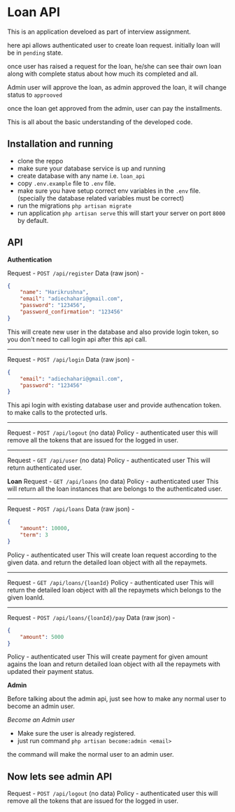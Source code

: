 # Loan API
This is an application develoed as part of interview assignment.

here api allows authenticated user to create loan request. initially loan will be in `pending` state.

once user has raised a request for the loan, he/she can see thair own loan along with complete status about how much its completed and all.

Admin user will approve the loan, as admin approved the loan, it will change status to `approoved`

once the loan get approved from the admin, user can pay the installments.

This is all about the basic understanding of the developed code.

## Installation and running

* clone the reppo
* make sure your database service is up and running
* create database with any name i.e. `loan_api`
* copy `.env.example` file to `.env` file.
* make sure you have setup correct env variables in the `.env` file. (specially the database related variables must be correct)
* run the migrations `php artisan migrate`
* run application `php artisan serve` this will start your server on port `8000` by default.

## API

**Authentication**

Request - `POST /api/register`
Data (raw json) -
```json
{
    "name": "Harikrushna",
    "email": "adiechahari@gmail.com",
    "password": "123456",
    "password_confirmation": "123456"
}
```
This will create new user in the database and also provide login token, so you don't need to call login api after this api call.

---
Request - `POST /api/login`
Data (raw json) -
```json
{
    "email": "adiechahari@gmail.com",
    "password": "123456"
}
```
This api login with existing database user and provide authencation token. to make calls to the protected urls.

---
Request - `POST /api/logout` (no data)
Policy - authenticated user
this will remove all the tokens that are issued for the logged in user.

---
Request - `GET /api/user` (no data)
Policy - authenticated user
This will return authenticated user.

**Loan**
Request - `GET /api/loans` (no data)
Policy - authenticated user
This will return all the loan instances that are belongs to the authenticated user.

---
Request - `POST /api/loans`
Data (raw json) -
```json
{
    "amount": 10000,
    "term": 3
}
```
Policy - authenticated user
This will create loan request according to the given data. and return the detailed loan object with all the repaymets.

---
Request - `GET /api/loans/{loanId}`
Policy - authenticated user
This will return the detailed loan object with all the repaymets which belongs to the given loanId.

---
Request - `POST /api/loans/{loanId}/pay`
Data (raw json) -
```json
{
    "amount": 5000
}
```
Policy - authenticated user
This will create payment for given amount agains the loan and return detailed loan object with all the repaymets with updated their payment status.

**Admin**

Before talking about the admin api, just see how to make any normal user to become an admin user. 

_Become an Admin user_

- Make sure the user is already registered.
- just run command `php artisan become:admin <email>`

the command will make the normal user to an admin user.

Now lets see admin API
---

Request - `POST /api/logout` (no data)
Policy - authenticated user
this will remove all the tokens that are issued for the logged in user.
